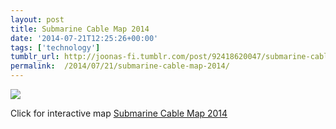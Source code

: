 ```yaml
---
layout: post
title: Submarine Cable Map 2014
date: '2014-07-21T12:25:26+00:00'
tags: ['technology']
tumblr_url: http://joonas-fi.tumblr.com/post/92418620047/submarine-cable-map-2014
permalink:  /2014/07/21/submarine-cable-map-2014/
---
```


![](/images/2014/07/submarine-cable-map.png)

Click for interactive map [Submarine Cable Map 2014](http://submarine-cable-map-2014.telegeography.com/)
